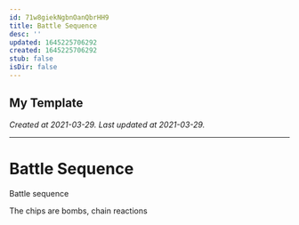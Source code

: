 ```yaml
---
id: 71w8giekNgbnOanQbrHH9
title: Battle Sequence
desc: ''
updated: 1645225706292
created: 1645225706292
stub: false
isDir: false
---
```

My Template
---

_Created at 2021-03-29._
_Last updated at 2021-03-29._




---

# Battle Sequence


Battle sequence

The chips are bombs, chain reactions

